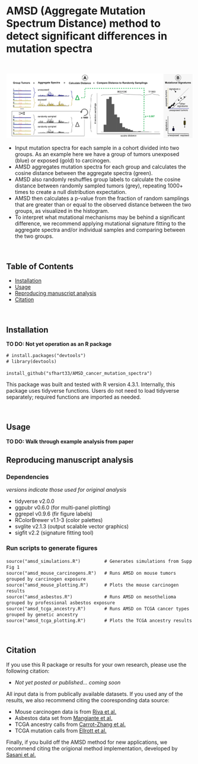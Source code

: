 # AMSD (Aggregate Mutation Spectrum Distance) method to detect significant differences in mutation spectra

<br/>

![AMSD method](outputs/Figure1_2025-04-29.png)

- Input mutation spectra for each sample in a cohort divided into two groups. As an example here we have a group of tumors unexposed (blue) or exposed (gold) to carcinogen.
- AMSD aggregates mutation spectra for each group and calculates the cosine distance between the aggregate spectra (green).
- AMSD also randomly reshuffles group labels to calculate the cosine distance between randomly sampled tumors (grey), repeating 1000+ times to create a null distribution expectation.
- AMSD then calculates a p-value from the fraction of random samplings that are greater than or equal to the observed distance between the two groups, as visualized in the histogram.
- To interpret what mutational mechanisms may be behind a significant difference, we recommend applying mutational signature fitting to the aggregate spectra and/or individual samples and comparing between the two groups.

<br/>

## Table of Contents
- [Installation](#installation)
- [Usage](#usage)
- [Reproducing manuscript analysis](#reproducing-manuscript-analysis)
- [Citation](#citation)

<br/>



## Installation

**TO DO: Not yet operation as an R package**

```
# install.packages("devtools")
# library(devtools)

install_github("sfhart33/AMSD_cancer_mutation_spectra")
```

This package was built and tested with R version 4.3.1. Internally, this package uses tidyverse functions. Users do not need to load tidyverse separately; required functions are imported as needed.

<br/>


## Usage

**TO DO: Walk through example analysis from paper**


## Reproducing manuscript analysis

### Dependencies
*versions indicate those used for original analysis*
- tidyverse     v2.0.0
- ggpubr        v0.6.0   (for multi-panel plotting)
- ggrepel       v0.9.6   (fir figure labels)
- RColorBrewer  v1.1-3   (color palettes)
- svglite       v2.1.3   (output scalable vector graphics)
- sigfit        v2.2     (signature fitting tool)

### Run scripts to generate figures
```
source("amsd_simulations.R")         # Generates simulations from Supp Fig 1
source("amsd_mouse_carcinogens.R")   # Runs AMSD on mouse tumors grouped by carcinogen exposure
source("amsd_mouse_plotting.R")      # Plots the mouse carcinogen results
source("amsd_asbestos.R")            # Runs AMSD on mesothelioma grouped by professional asbestos exposure
source("amsd_tcga_ancestry.R")       # Runs AMSD on TCGA cancer types grouped by genetic ancestry 
source("amsd_tcga_plotting.R")       # Plots the TCGA ancestry results
```

<br/>

## Citation

If you use this R package or results for your own research, please use the following citation:

- *Not yet posted or published... coming soon*

All input data is from publically available datasets. If you used any of the results, we also recommend citing the cooresponding data source:

- Mouse carcinogen data is from [Riva et al.](https://www.nature.com/articles/s41588-020-0692-4)
- Asbestos data set from [Mangiante et al.](https://www.nature.com/articles/s41588-023-01321-1)
- TCGA ancestry calls from [Carrot-Zhang et al.](https://www.sciencedirect.com/science/article/pii/S1535610820302117?via%3Dihub)
- TCGA mutation calls from [Ellrott et al.](https://www.sciencedirect.com/science/article/pii/S2405471218300966?via%3Dihub)

Finally, if you build off the AMSD method for new applications, we recommend citing the origional method implementation, developed by [Sasani et al.](https://elifesciences.org/articles/89096)

